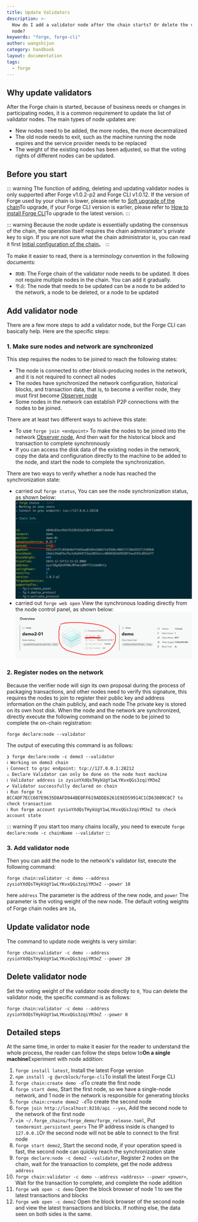 ```yaml
---
title: Update Validators
description: >-
  How do I add a validator node after the chain starts? Or delete the validator
  node?
keywords: "forge, forge-cli"
author: wangshijun
category: handbook
layout: documentation
tags:
  - forge
---
```


## Why update validators

After the Forge chain is started, because of business needs or changes in participating nodes, it is a common requirement to update the list of validator nodes. The main types of node updates are:

- New nodes need to be added, the more nodes, the more decentralized
- The old node needs to exit, such as the machine running the node expires and the service provider needs to be replaced
- The weight of the existing nodes has been adjusted, so that the voting rights of different nodes can be updated.

## Before you start

::: warning
The function of adding, deleting and updating validator nodes is only supported after Forge v1.0.2-p2 and Forge CLI v1.0.12. If the version of Forge used by your chain is lower, please refer to [Soft upgrade of the chain](../../2-manage-chain-node/upgrade-chain)To upgrade, if your Forge CLI version is earlier, please refer to [How to install Forge CLI](../../1-introduction/install-forge-cli)To upgrade to the latest version.
:::

::: warning
Because the node update is essentially updating the consensus of the chain, the operation itself requires the chain administrator's private key to sign. If you are not sure what the chain administrator is, you can read it first [Initial configuration of the chain](../../1-introduction/initial-setup)。
:::

To make it easier to read, there is a terminology convention in the following documents:

- `网络`: The Forge chain of the validator node needs to be updated. It does not require multiple nodes in the chain. You can add it gradually.
- `节点`: The node that needs to be updated can be a node to be added to the network, a node to be deleted, or a node to be updated

## Add validator node

There are a few more steps to add a validator node, but the Forge CLI can basically help. Here are the specific steps:

### 1. Make sure nodes and network are synchronized

This step requires the nodes to be joined to reach the following states:

- The node is connected to other block-producing nodes in the network, and it is not required to connect all nodes
- The nodes have synchronized the network configuration, historical blocks, and transaction data, that is, to become a verifier node, they must first become [Observer node](../join-existing-network)
- Some nodes in the network can establish P2P connections with the nodes to be joined.

There are at least two different ways to achieve this state:

- To use `forge join <endpoint>` To make the nodes to be joined into the network [Observer node](../join-existing-network), And then wait for the historical block and transaction to complete synchronously
- If you can access the disk data of the existing nodes in the network, copy the data and configuration directly to the machine to be added to the node, and start the node to complete the synchronization.

There are two ways to verify whether a node has reached the synchronization state:

- carried out `forge status`, You can see the node synchronization status, as shown below:
  ![](./images/synced-cli.png)
- carried out `forge web open` View the synchronous loading directly from the node control panel, as shown below:
  ![](./images/synced-web.png)

### 2. Register nodes on the network

Because the verifier node will sign its own proposal during the process of packaging transactions, and other nodes need to verify this signature, this requires the nodes to join to register their public key and address information on the chain publicly, and each node The private key is stored on its own host disk. When the node and the network are synchronized, directly execute the following command on the node to be joined to complete the on-chain registration:

```shell
forge declare:node --validator
```

The output of executing this command is as follows:

```terminal
❯ forge declare:node -c demo3 --validator
ℹ Working on demo3 chain
ℹ Connect to grpc endpoint: tcp://127.0.0.1:28212
⚠ Declare Validator can only be done on the node host machine
ℹ Validator address is zysioYXdQsTHykUgY1wLYKvxQGs3zqiYM3eZ
✔ Validator successfully declared on chain
ℹ Run forge tx 8CCADF7ECC607E9635D8AFD944BE0FF619ADDE6261E9ED59914C1CD63089C8C7 to check transaction
ℹ Run forge account zysioYXdQsTHykUgY1wLYKvxQGs3zqiYM3eZ to check account state
```

::: warning
If you start too many chains locally, you need to execute `forge declare:node -c chainName --validator`
:::

### 3. Add validator node

Then you can add the node to the network's validator list, execute the following command:

```shell
forge chain:validator -c demo --address zysioYXdQsTHykUgY1wLYKvxQGs3zqiYM3eZ --power 10
```

here `address` The parameter is the address of the new node, and `power` The parameter is the voting weight of the new node. The default voting weights of Forge chain nodes are `10`。

## Update validator node

The command to update node weights is very similar:

```shell
forge chain:validator -c demo --address zysioYXdQsTHykUgY1wLYKvxQGs3zqiYM3eZ --power 20
```

## Delete validator node

Set the voting weight of the validator node directly to `0`, You can delete the validator node, the specific command is as follows:

```shell
forge chain:validator -c demo --address zysioYXdQsTHykUgY1wLYKvxQGs3zqiYM3eZ --power 0
```

## Detailed steps

At the same time, in order to make it easier for the reader to understand the whole process, the reader can follow the steps below to**On a single machine**Experiment with node addition:

1.  `forge install latest`, Install the latest Forge version
2.  `npm install -g @arcblock/forge-cli`To install the latest Forge CLI
3.  `forge chain:create demo -d`To create the first node
4.  `forge start demo`, Start the first node, so we have a single-node network, and 1 node in the network is responsible for generating blocks
5.  `forge chain:create demo2 -d`To create the second node
6.  `forge join http://localhost:8210/api --yes`, Add the second node to the network of the first node
7.  `vim ~/.forge_chains/forge_demo/forge_release.toml`, Put `tendermint.persistent_peers` The IP address inside is changed to `127.0.0.1`Or the second node will not be able to connect to the first node
8.  `forge start demo2`, Start the second node, if your operation speed is fast, the second node can quickly reach the synchronization state
9.  `forge declare:node -c demo2 --validator`, Register 2 nodes on the chain, wait for the transaction to complete, get the node address `address`
10. `forge chain:validator -c demo --address <address> --power <power>`, Wait for the transaction to complete, and complete the node addition
11. `forge web open -c demo` Open the block browser of node 1 to see the latest transactions and blocks
12. `forge web open -c demo2` Open the block browser of the second node and view the latest transactions and blocks. If nothing else, the data seen on both sides is the same.
